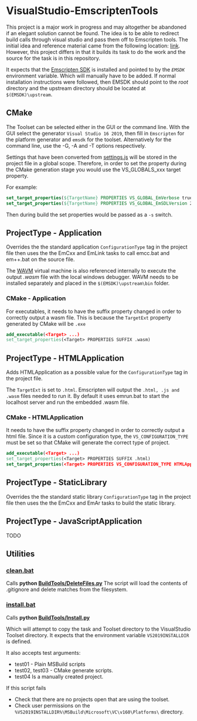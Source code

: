# VisualStudio-EmscriptenTools

This project is a major work in progress and may altogether be abandoned if an elegant solution cannot be found. The idea is to be able to redirect build calls through visual studio and pass them off to Emscripten tools. The initial idea and reference material came from the following location: [link](https://github.com/crosire/vs-toolsets). However, this project differs in that it builds its task to do the work and the source for the task is in this repository.

It expects that the [Emscripten SDK](https://github.com/emscripten-core/emsdk) is installed and pointed to by the *`EMSDK`* environment variable. Which will manually have to be added. If normal installation instructions were followed, then EMSDK should point to the _root_ directory and the upstream directory should be located at `$(EMSDK)\upstream`.

## CMake

The Toolset can be selected either in the GUI or the command line. 
With the GUI select the generator `Visual Studio 16 2019`, then fill in `Emscripten` for the platform generator and `emsdk` for the toolset. Alternatively for the command line, use the -G, -A and -T options respectively.

Settings that have been converted from [settings.js](https://github.com/emscripten-core/emscripten/blob/main/src/settings.js) will be stored in the project file in a global scope.
Therefore, in order to set the property during the CMake generation stage you would use the VS_GLOBALS_xxx target property.

For example:

```cmake
set_target_properties(${TargetName} PROPERTIES VS_GLOBAL_EmVerbose true)
set_target_properties(${TargetName} PROPERTIES VS_GLOBAL_EmSDLVersion 2)
```

Then during build the set properties would be passed as a `-s` switch.


## ProjectType - Application

Overrides the the standard application `ConfigurationType` tag in the project file then uses the the
EmCxx and EmLink tasks to call emcc.bat and em++.bat on the source file.

The [WAVM](https://github.com/WAVM/WAVM) virtual machine is also referenced internally to execute the output _.wasm_ file with the local windows debugger. WAVM needs to be installed separately and placed in the `$(EMSDK)\upstream\bin` folder.

### CMake - Application

For executables, it needs to have the suffix property changed in order to correctly output a wasm file.
This is because the `TargetExt` property generated by CMake will be `.exe` 

```cmake
add_executable(<Target> ...)
set_target_properties(<Target> PROPERTIES SUFFIX .wasm)
```

## ProjectType - HTMLApplication

Adds HTMLApplication as a possible value for the `ConfigurationType` tag in the project file.

The `TargetExt` is set to `.html`. Emscripten will output the `.html, .js and .wasm` files needed to run it. By default it uses emrun.bat to start the localhost server and run the embedded .wasm file.

### CMake - HTMLApplication

It needs to have the suffix property changed in order to correctly output a html file.
Since it is a custom configuration type, the `VS_CONFIGURATION_TYPE` must be set so that CMake will generate the correct type of project.

```cmake
add_executable(<Target> ...)
set_target_properties(<Target> PROPERTIES SUFFIX .html)
set_target_properties(<Target> PROPERTIES VS_CONFIGURATION_TYPE HTMLApplication)

```

## ProjectType - StaticLibrary

Overrides the the standard static library `ConfigurationType` tag in the project file then uses the the
EmCxx and EmAr tasks to build the static library.

## ProjectType - JavaScriptApplication

TODO

## Utilities

### **[clean.bat](clean.bat)**

Calls **python [BuildTools/DeleteFiles.py](BuildTools/DeleteFiles.py)**
The script will load the contents of .gitignore and delete matches from the filesystem.

### **[install.bat](install.bat)**

Calls **python [BuildTools/Install.py](BuildTools/Install.py)**

Which will attempt to copy the task and Toolset directory to the VisualStudio Toolset directory.
It expects that the environment variable `VS2019INSTALLDIR` is defined.

It also accepts test arguments:

+ test01 - Plain MSBuild scripts
+ test02, test03 - CMake generate scripts.
+ test04 Is a manually created project.

If this script fails 

+ Check that there are no projects open that are using the toolset.
+ Check user permissions on the `%VS2019INSTALLDIR%\MSBuild\Microsoft\VC\v160\Platforms\` directory.
